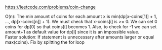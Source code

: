 https://leetcode.com/problems/coin-change  
  
O(n): The min amount of coins for each amount x is min(dp[x-coins[1]] + 1, ..., dp[x-coins[n]] + 1). We must check that x-coins[i] is >= 0. We can set 0 coins for dp[0] so that coins[i] becomes 1. Also, to check for -1 we can set amount+1 as default value for dp[i] since it is an impossible value.  
Faster solution: If statement is unnecessary after amounts larger or equal max(coins). Fix by splitting the for loop